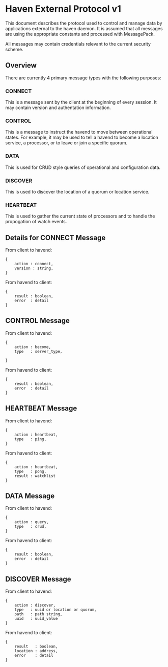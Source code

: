 # Haven External Protocol v1

This document describes the protocol used to control and manage data by
applications external to the haven daemon. It is assumed that all messages
are using the appropriate constants and processed with MessagePack.

All messages may contain credentials relevant to the current security scheme.

## Overview
There are currently 4 primary message types with the following purposes:

### CONNECT
This is a message sent by the client at the beginning of every session. It may
contain version and authentation information.

### CONTROL
This is a message to instruct the havend to move between operational states.
For example, it may be used to tell a havend to become a location service, a
processor, or to leave or join a specific quorum.

### DATA
This is used for CRUD style queries of operational and configuration data.

### DISCOVER
This is used to discover the location of a quorum or location service.

### HEARTBEAT
This is used to gather the current state of processors and to handle the
propogation of watch events.

## Details for CONNECT Message

From client to havend:
````
{
    action : connect,
    version : string,
}
````

From havend to client:
````
{
    result : boolean,
    error  : detail
}
````

## CONTROL Message

From client to havend:
````
{
    action : become,
    type   : server_type,

}
````

From havend to client:
````
{
    result : boolean,
    error  : detail
}
````

## HEARTBEAT Message

From client to havend:
````
{
    action : heartbeat,
    type   : ping,
}
````

From havend to client:
````
{
    action : heartbeat,
    type   : pong,
    result : watchlist
}
````

## DATA Message

From client to havend:
````
{
    action : query,
    type   : crud,
}
````

From havend to client:
````
{
    result : boolean,
    error  : detail
}
````

## DISCOVER Message

From client to havend:
````
{
    action : discover,
    type   : uuid or location or quorum,
    path   : path string,
    uuid   : uuid_value
}
````

From havend to client:
````
{
    result   : boolean,
    location : address,
    error    : detail
}
